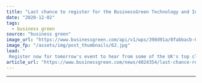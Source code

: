 ```yaml
---
title: "Last chance to register for the BusinessGreen Technology and Investment Forum 2020"
date: "2020-12-02"
tags: 
  - business green
source: "business green"
image_url: "https://www.businessgreen.com/api/v1/wps/398d91a/0fabbacb-02ae-412a-a624-71ffdf3009b5/3/2020-businessgreen-tech-and-innovation-forum-1-185x114.jpg"
image_fp: "/assets/img/post_thumbnails/62.jpg"
lead: "
 Register now for tomorrow's event to hear from some of the UK's top clean tech investors and entrepreneurs ..."
article_url: "https://www.businessgreen.com/news/4024354/last-chance-register-businessgreen-technology-investment-forum-2020"
---
```


---
